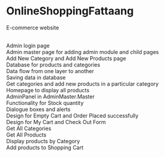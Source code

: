 # OnlineShoppingFattaang
E-commerce website </br> </br>

Admin login page </br>
Admin master page for adding admin module and child pages</br>
Add New Category and Add New Products page</br>
Database for products and categories </br>
Data flow from one layer to another </br>
Saving data in database </br>
Get categories and add new products in a particular category </br>
Homepage to display all products </br>
AdminPanel in AdminMaster.Master </br>
Functionality for Stock quantity </br>
Dialogue boxes and alerts </br> 
Design for Empty Cart and Order Placed successfully </br>
Design for My Cart and Check Out Form </br>
Get All Categories </br>
Get All Products </br>
Display products by Category </br>
Add products to Shopping Cart </br>


